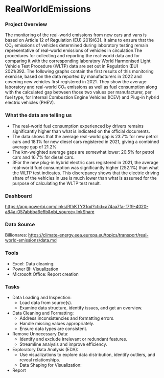# RealWorldEmissions
### Project Overview
The monitoring of the real-world emissions from new cars and vans is based on Article 12 of Regulation (EU) 2019/631. It aims to ensure that the CO₂ emissions of vehicles determined during laboratory testing remain representative of real-world emissions of vehicles in circulation.The procedures for collecting and reporting the real-world data and for comparing it with the corresponding laboratory World Harmonised Light Vehicle Test Procedure (WLTP) data are set out in Regulation (EU) 2021/392. The following graphs contain the first results of this monitoring exercise, based on the data reported by manufacturers in 2022 and covering new vehicles first registered in 2021. They show the average laboratory and real-world CO₂ emissions as well as fuel consumption along with the calculated gap between those two values per manufacturer, per fuel type, for Internal Combustion Engine Vehicles (ICEV) and Plug-in hybrid electric vehicles (PHEV).

### What the data are telling us
- The real-world fuel consumption experienced by drivers remains significantly higher than what is indicated on the official documents.
- The data shows that the average real-world gap is 23.7% for new petrol cars and 18.1% for new diesel cars registered in 2021, giving a combined average gap of 21.2%
- The km-weighted average gaps are somewhat lower: 20.5% for petrol cars and 16.7% for diesel cars.
- 3For the new plug-in hybrid electric cars registered in 2021, the average real-world fuel consumption was significantly higher (252.1%) than what the WLTP test indicates. This discrepancy shows that the electric driving share of the vehicles in use is much lower than what is assumed for the purpose of calculating the WLTP test result.
### Dashboard
https://app.powerbi.com/links/RfhKTY31qd?ctid=a74aa7fa-f7f9-4020-a84a-057abbba6e9b&pbi_source=linkShare
### Data Source
Billionares: https://climate-energy.eea.europa.eu/topics/transport/real-world-emissions/data.md
### Tools
- Excel: Data cleaning
- Power BI: Visualization
- Microsoft Office: Report creation
### Tasks
- Data Loading and Inspection:
  - Load data from source(s).
  - Examine data structure, identify issues, and get an overview.
- Data Cleaning and Formatting:
  - Address inconsistencies and formatting errors.
  - Handle missing values appropriately.
  - Ensure data types are consistent.
- Remove Unnecessary Data:
  - Identify and exclude irrelevant or redundant features.
  - Streamline analysis and improve efficiency.
- Exploratory Data Analysis (EDA):
  - Use visualizations to explore data distribution, identify outliers, and reveal relationships.
  - Data Shaping for Visualization:
- Report
